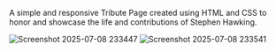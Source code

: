 A simple and responsive Tribute Page created using HTML and CSS to honor and showcase the life and contributions of Stephen Hawking.

![Screenshot 2025-07-08 233447](https://github.com/user-attachments/assets/dc73c719-8a2c-4510-b504-bbfd39e80640)
![Screenshot 2025-07-08 233541](https://github.com/user-attachments/assets/c9a65140-7872-4d48-a956-985ff408a03d)
